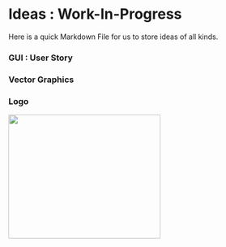 Ideas : Work-In-Progress
========================

Here is a quick Markdown File for us to store ideas of all kinds.

### GUI : User Story

### Vector Graphics

### Logo

<img src="https://github.com/Callisto13/Oodls/blob/master/public/img/camera.png" align="center" style="display: block" width="300px" height="244px"/>
<br />